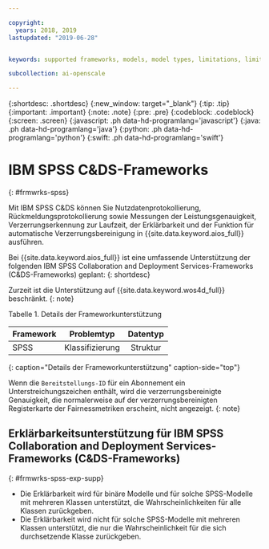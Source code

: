```yaml
---

copyright:
  years: 2018, 2019
lastupdated: "2019-06-28"


keywords: supported frameworks, models, model types, limitations, limits, spss, c&ds

subcollection: ai-openscale

---
```


{:shortdesc: .shortdesc}
{:new_window: target="_blank"}
{:tip: .tip}
{:important: .important}
{:note: .note}
{:pre: .pre}
{:codeblock: .codeblock}
{:screen: .screen}
{:javascript: .ph data-hd-programlang='javascript'}
{:java: .ph data-hd-programlang='java'}
{:python: .ph data-hd-programlang='python'}
{:swift: .ph data-hd-programlang='swift'}

# IBM SPSS C&DS-Frameworks
{: #frmwrks-spss}

Mit IBM SPSS C&DS können Sie Nutzdatenprotokollierung, Rückmeldungsprotokollierung sowie Messungen der Leistungsgenauigkeit, Verzerrungserkennung zur Laufzeit, der Erklärbarkeit und der Funktion für automatische Verzerrungsbereinigung in {{site.data.keyword.aios_full}} ausführen.

Bei {{site.data.keyword.aios_full}} ist eine umfassende Unterstützung der folgenden IBM SPSS Collaboration and Deployment Services-Frameworks (C&DS-Frameworks) geplant:
{: shortdesc}

Zurzeit ist die Unterstützung auf {{site.data.keyword.wos4d_full}} beschränkt.
{: note}

Tabelle 1. Details der Frameworkunterstützung

| Framework | Problemtyp | Datentyp |
|:---|:---:|:---:|
| SPSS | Klassifizierung | Struktur |
{: caption="Details der Frameworkunterstützung" caption-side="top"}

Wenn die `Bereitstellungs-ID` für ein Abonnement ein Unterstreichungszeichen enthält, wird die verzerrungsbereinigte Genauigkeit, die normalerweise auf der verzerrungsbereinigten Registerkarte der Fairnessmetriken erscheint, nicht angezeigt.
{: note}


## Erklärbarkeitsunterstützung für IBM SPSS Collaboration and Deployment Services-Frameworks (C&DS-Frameworks)
{: #frmwrks-spss-exp-supp}

- Die Erklärbarkeit wird für binäre Modelle und für solche SPSS-Modelle mit mehreren Klassen unterstützt, die Wahrscheinlichkeiten für alle Klassen zurückgeben. 
- Die Erklärbarkeit wird nicht für solche SPSS-Modelle mit mehreren Klassen unterstützt, die nur die Wahrscheinlichkeit für die sich durchsetzende Klasse zurückgeben.



